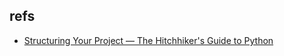 ## refs

- [Structuring Your Project — The Hitchhiker's Guide to Python](http://docs.python-guide.org/en/latest/writing/structure/#context-managers)
